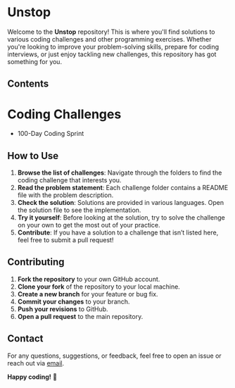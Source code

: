 # Unstop

Welcome to the **Unstop** repository! This is where you'll find solutions to various coding challenges and other programming exercises. Whether you're looking to improve your problem-solving skills, prepare for coding interviews, or just enjoy tackling new challenges, this repository has got something for you.

## Contents

# Coding Challenges
- 100-Day Coding Sprint



 
## How to Use

1. **Browse the list of challenges**: Navigate through the folders to find the coding challenge that interests you.
2. **Read the problem statement**: Each challenge folder contains a README file with the problem description.
3. **Check the solution**: Solutions are provided in various languages. Open the solution file to see the implementation.
4. **Try it yourself**: Before looking at the solution, try to solve the challenge on your own to get the most out of your practice.
5. **Contribute**: If you have a solution to a challenge that isn’t listed here, feel free to submit a pull request!

## Contributing

1. **Fork the repository** to your own GitHub account.
2. **Clone your fork** of the repository to your local machine.
3. **Create a new branch** for your feature or bug fix.
4. **Commit your changes** to your branch.
5. **Push your revisions** to GitHub.
6. **Open a pull request** to the main repository.

## Contact

For any questions, suggestions, or feedback, feel free to open an issue or reach out via [email](mailto:adityakumar.mishra3566@gmail.com).

**Happy coding!** 🚀
